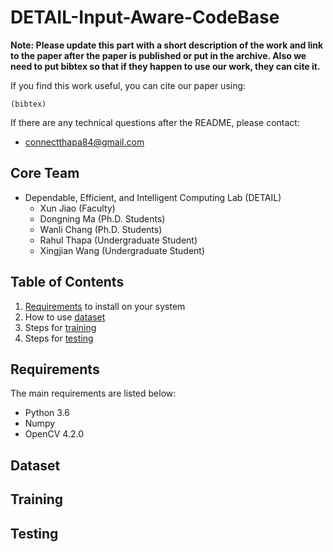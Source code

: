 # DETAIL-Input-Aware-CodeBase

**Note: Please update this part with a short description of the work and link to the paper after the paper is published or put in the archive. Also we need to put bibtex so that if they happen to use our work, they can cite it.**

If you find this work useful, you can cite our paper using:

```
(bibtex)
```

If there are any technical questions after the README, please contact:
* connectthapa84@gmail.com


## Core Team
* Dependable, Efficient, and Intelligent Computing Lab (DETAIL)
	* Xun Jiao (Faculty)
	* Dongning Ma (Ph.D. Students)
	* Wanli Chang (Ph.D. Students)
	* Rahul Thapa (Undergraduate Student)
	* Xingjian Wang (Undergraduate Student)


## Table of Contents
1. [Requirements](#requirements) to install on your system
2. How to use [dataset](#dataset)
3. Steps for [training](#training)
4. Steps for [testing](#testing)

## Requirements

The main requirements are listed below:
* Python 3.6
* Numpy
* OpenCV 4.2.0

## Dataset

## Training

## Testing




